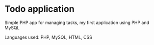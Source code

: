 # Todo application

Simple PHP app for managing tasks, my first application using PHP and MySQL

Languages used: PHP, MySQL, HTML, CSS